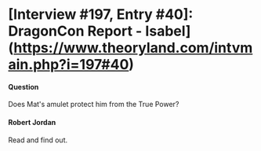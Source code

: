 # [Interview #197, Entry #40]: DragonCon Report - Isabel](https://www.theoryland.com/intvmain.php?i=197#40)

#### Question

Does Mat's amulet protect him from the True Power?

#### Robert Jordan

Read and find out.

